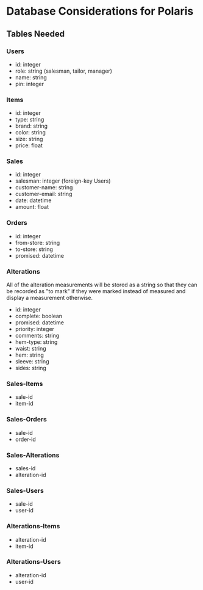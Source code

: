# Database Considerations for Polaris

## Tables Needed

### Users
- id: integer
- role: string (salesman, tailor, manager)
- name: string
- pin: integer

### Items
- id: integer
- type: string
- brand: string
- color: string
- size: string
- price: float

### Sales
- id: integer
- salesman: integer (foreign-key Users)
- customer-name: string
- customer-email: string
- date: datetime
- amount: float

### Orders
- id: integer
- from-store: string
- to-store: string
- promised: datetime

### Alterations
All of the alteration measurements will be stored as a string so that they can be
recorded as "to mark" if they were marked instead of measured and display a measurement
otherwise.

- id: integer
- complete: boolean
- promised: datetime
- priority: integer
- comments: string
- hem-type: string
- waist: string
- hem: string
- sleeve: string
- sides: string 

### Sales-Items
- sale-id
- item-id 

### Sales-Orders
- sale-id
- order-id

### Sales-Alterations
- sales-id
- alteration-id

### Sales-Users
- sale-id
- user-id

### Alterations-Items
- alteration-id
- item-id

### Alterations-Users
- alteration-id
- user-id

